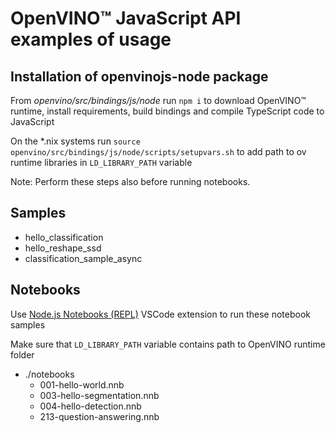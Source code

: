 # OpenVINO™ JavaScript API examples of usage

## Installation of openvinojs-node package
From *openvino/src/bindings/js/node* run `npm i` to download OpenVINO™ runtime, install requirements, build bindings and compile TypeScript code to JavaScript

On the *.nix systems run `source openvino/src/bindings/js/node/scripts/setupvars.sh` to add path to ov runtime libraries in `LD_LIBRARY_PATH` variable

Note: Perform these steps also before running notebooks.

## Samples
  - hello_classification
  - hello_reshape_ssd
  - classification_sample_async

## Notebooks

Use [Node.js Notebooks (REPL)](https://marketplace.visualstudio.com/items?itemName=donjayamanne.typescript-notebook)
VSCode extension to run these notebook samples

Make sure that `LD_LIBRARY_PATH` variable contains path to OpenVINO runtime folder

- ./notebooks
  -   001-hello-world.nnb
  -   003-hello-segmentation.nnb
  -   004-hello-detection.nnb
  -   213-question-answering.nnb
